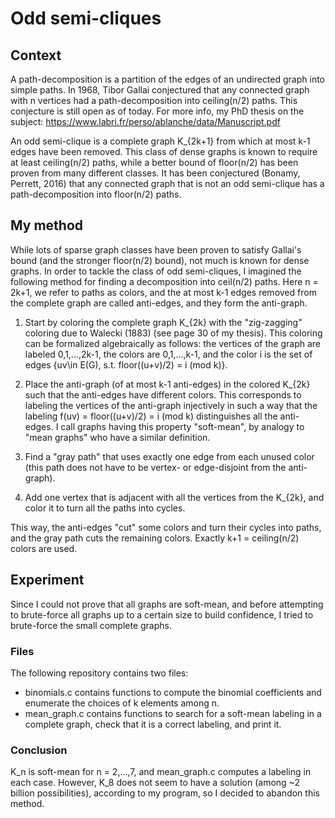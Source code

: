 # Odd semi-cliques

## Context

A path-decomposition is a partition of the edges of an undirected graph into simple paths. In 1968, Tibor Gallai conjectured that any connected graph with n vertices had a path-decomposition into ceiling(n/2) paths. This conjecture is still open as of today.
For more info, my PhD thesis on the subject: https://www.labri.fr/perso/ablanche/data/Manuscript.pdf

An odd semi-clique is a complete graph K_{2k+1} from which at most k-1 edges have been removed. This class of dense graphs is known to require at least ceiling(n/2) paths, while a better bound of floor(n/2) has been proven from many different classes. It has been conjectured (Bonamy, Perrett, 2016) that any connected graph that is not an odd semi-clique has a path-decomposition into floor(n/2) paths.

## My method

While lots of sparse graph classes have been proven to satisfy Gallai's bound (and the stronger floor(n/2) bound), not much is known for dense graphs. In order to tackle the class of odd semi-cliques, I imagined the following method for finding a decomposition into ceil(n/2) paths. Here n = 2k+1, we refer to paths as colors, and the at most k-1 edges removed from the complete graph are called anti-edges, and they form the anti-graph.

1. Start by coloring the complete graph K_{2k} with the "zig-zagging" coloring due to Walecki (1883) (see page 30 of my thesis). This coloring can be formalized algebraically as follows: the vertices of the graph are labeled 0,1,...,2k-1, the colors are 0,1,...,k-1, and the color i is the set of edges {uv\in E(G), s.t. floor((u+v)/2) = i (mod k)}.

2. Place the anti-graph (of at most k-1 anti-edges) in the colored K_{2k} such that the anti-edges have different colors.
This corresponds to labeling the vertices of the anti-graph injectively in such a way that the labeling f(uv) = floor((u+v)/2) = i (mod k) distinguishes all the anti-edges. I call graphs having this property "soft-mean", by analogy to "mean graphs" who have a similar definition.

3. Find a "gray path" that uses exactly one edge from each unused color (this path does not have to be vertex- or edge-disjoint from the anti-graph).

4. Add one vertex that is adjacent with all the vertices from the K_{2k}, and color it to turn all the paths into cycles.

This way, the anti-edges "cut" some colors and turn their cycles into paths, and the gray path cuts the remaining colors. Exactly k+1 = ceiling(n/2) colors are used.

## Experiment

Since I could not prove that all graphs are soft-mean, and before attempting to brute-force all graphs up to a certain size to build confidence, I tried to brute-force the small complete graphs.

### Files

The following repository contains two files:
- binomials.c contains functions to compute the binomial coefficients and enumerate the choices of k elements among n.
- mean_graph.c contains functions to search for a soft-mean labeling in a complete graph, check that it is a correct labeling, and print it.

### Conclusion

K_n is soft-mean for n = 2,...,7, and mean_graph.c computes a labeling in each case.
However, K_8 does not seem to have a solution (among ~2 billion possibilities), according to my program, so I decided to abandon this method.